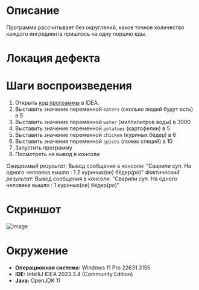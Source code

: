 # Описание
Программа рассчитывает без округлений, какое точное количество каждого ингредиента пришлось на одну порцию еды.

# Локация дефекта


# Шаги воспроизведения

1. Открыть [код программы]() в IDEA.
2. Выставить значение переменной `eaters` (сколько людей будут есть) в 5
3. Выставить значение переменной `water` (миллилитров воды) в 3000
4. Выставить значение переменной `potatoes` (картофелин) в 5
5. Выставить значение переменной `chicken` (куриных бёдер) в 6
6. Выставить значение переменной `spices` (ложек специй) в 10
7. Запустить программу
8. Посмотреть на вывод в консоли

*Ожидаемый результат:* Вывод сообщения в консоли: "Сварили суп. На одного человека вышло : 1.2 куриных(ое) бёдер(ро)"
*Фактический результат:* Вывод сообщения в консоли: "Сварили суп. На одного человека вышло : 1 куриных(ое) бёдер(ро)"

# Скриншот
![Image](https://drive.google.com/file/d/1-7BKy-rlhpNnNFYmifBy-BJf7PkKgiGK/view?usp=drive_link)

# Окружение
* **Операционная система:** Windows 11 Pro 22631.3155
* **IDE:** IntelliJ IDEA 2023.3.4 (Community Edition)
*  **Java:** OpenJDK 11